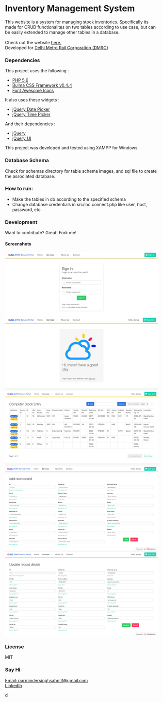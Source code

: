 # Inventory Management System
This website is a system for managing stock inventories. Specifically its made for CRUD functionalites on two tables according to use case, but can be easily extended to manage other tables in a database.
<br>
<br>
Check out the website [here.](http://dmrc-inventory.000webhostapp.com)
<br>
Developed for [Delhi Metro Rail Corporation (DMRC)](http://www.delhimetrorail.com)


### Dependencies
This project uses the following :

- [PHP 5.6](http://php.net/)<br>
- [Bulma CSS Framework v0.4.4](http://bulma.io/)<br>
- [Font Awesome Icons](http://fontawesome.io/)<br>

It also uses these widgets :<br>

- [jQuery Date Picker](http://jqueryui.com/datepicker/)<br>
- [jQuery Time Picker](http://trentrichardson.com/examples/timepicker/)<br>

And their dependencies :<br>

- [jQuery](http://jquery.com/)<br>
- [jQuery UI](http://jqueryui.com/)<br>


This project was developed and tested using XAMPP for Windows

### Database Schema
Check for schemas directory for table schema images, and sql file to create the associated database.

### How to run:

- Make the tables in db according to the specified schema<br>
- Change database credentials in src/inc.connect.php like user, host, password, etc

### Development
Want to contribute? Great! Fork me!


#### Screenshots 
![login page](./screenshots/01.png)
![first page](./screenshots/02.png)
![list](./screenshots/03.png)
![add new](./screenshots/04.png)
![edit page](./screenshots/05.png)


### License
MIT

### Say Hi
[Email: parmindersinghsahni3@gmail.com](mailto://parmindersinghsahni3@gmail.com)<br>
[LinkedIn](https://www.linkedin.com/in/parminder-singh-sahni/)


d